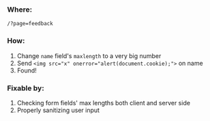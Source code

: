### Where:  

`/?page=feedback`

### How:  

1. Change `name` field's `maxlength` to a very big number
2. Send `<img src="x" onerror="alert(document.cookie);">` on name
3. Found!

### Fixable by:  

1. Checking form fields' max lengths both client and server side
2. Properly sanitizing user input
